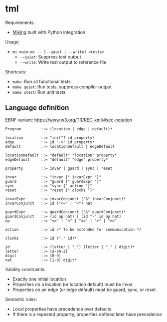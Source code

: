 # tml

Requirements:
- [Miking](https://github.com/miking-lang/miking/tree/develop) built with Python integration

Usage:
- `mi main.mc -- [--quiet | --write] <tests>`
    - `--quiet`: Suppress test output
    - `--write`: Write test output to reference file

Shortcuts:
- `make`: Run all functional tests
- `make quiet`: Run tests, suppress compiler output
- `make utest`: Run unit tests

## Language definition

EBNF variant: <https://www.w3.org/TR/REC-xml/#sec-notation>

```
Program         ::= (location | edge | default)*

location        ::= "init"? id property*
edge            ::= id "->" id property*
default         ::= locationDefault | edgeDefault

locationDefault ::= "default" "location" property*
edgeDefault     ::= "default" "edge" property*

property        ::= invar | guard | sync | reset

invar           ::= "invar {" invarExpr "}"
guard           ::= "guard {" guardExpr "}"
sync            ::= "sync {" action "}"
reset           ::= "reset {" clocks "}"

invarExpr       ::= invarConjunct ("&" invarConjunct)*
invarConjunct   ::= id ("<=" | "<") nat

guardExpr       ::= guardConjunct ("&" guardConjunct)*
guardConjunct   ::= (id op nat) | (id "-" id op nat)
op              ::= "<=" | "<" | "==" | ">" | ">="

action          ::= id /* To be extended for communication */

clocks          ::= id ("," id)*

id              ::= (letter | "_") (letter | "_" | digit)*
letter          ::= [a-zA-Z]
digit           ::= [0-9]
nat             ::= [1-9] digit*
```

Validity constraints:
- Exactly one initial location
- Properties on a location (or location default) must be invar
- Properties on an edge (or edge default) must be guard, sync, or reset

Semantic rules:
- Local properties have precedence over defaults
- If there is a repeated property, properties defined later have precedence
